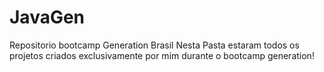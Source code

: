 # JavaGen
Repositorio bootcamp Generation Brasil
Nesta Pasta estaram todos os projetos criados exclusivamente por mim durante o bootcamp generation!
